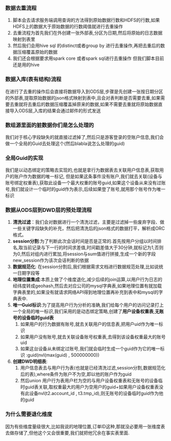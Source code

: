 
### 数据去重流程
1. 脚本会去请求服务端调用查询的方法得到原始数据行数和HDFS的行数,如果HDFS上的数据大于原始数据的行数阈值就进行去重操作
2. 去重流程为首先我们在外创建一张外部表,分区为日期,然后将原始的日志数据映射到表里
3. 然后我们会用hive sql 的distinct或者group by 进行去重操作,再把去重后的数据压缩覆盖原始的数据
4. 我们还会根据要求用spark core 或者spark sql进行去重操作 但我们脚本目前还是用的hive


### 数据入库(表有结构)流程 
在进行了去重的操作后会直接将数据导入到ODS层,步骤是先创建一张按日期分区的外部表,提取原始数据的json格式映射到表中,且会对表判断是否需要去重,如果需要去重就将去重后的数据压缩覆盖掉原来的数据,如果不需要去重就将原始数据直接导入ODS层,入库的结果会通过邮件的形式发送


### 数组源里面的脏数据你们是怎么处理的
我们对于核心字段缺失的就直接过滤掉了,然后只是游客登录的空账户信息,我们会做一个全局的Guid去处理这个(然后blabla说怎么处理的guid)


### 全局Guid的实现
我们是以动态绑定的策略去实现的,也就是拿行为数据表去关联用户信息表,获取用户的账户作为数据的唯一标记,
但是如果这条事件没有账户,我们就去关联(设备与账号绑定权重表),获取此设备一个最大权重的账号guid,如果这个设备从来没有过账号,我们就设计一个临时的guid作为表示,后续如果登了账号,就用那个账号作为唯一标识

### 数据从ODS层到DWD层的预处理流程
1. **清洗过滤**：我们会对数据进行一个清洗过滤，主要是过滤掉一些废弃字段、做一些关键字段缺失的补充，然后把清洗后的json格式的数据打平，解析成ORC格式。
2. **session分割**:为了判断此次会话时间是否是正常的.首先按用户分组以时间排名,取当前记录与下一行的时间求差值,时间戳差值大于30分钟,就标记为1,否则为0,然后对组内进行累加,将session与sum值进行拼接,生成一个新的字段new_session作为该次会话判断的依据
3. **数据规范化**: 在session分割后,我们根据需求文档进行数据规范处理,比如说统一日期字段等
4. **地理位置集成**:本质上做了个维度退化,减少后续的join运算,以用户行为日志的经纬度转成geohash,然后去对应公司的mysql字典表,如果地理位置有就加载字典表里的,如果没有就请求网络API得到地理位置再补充到表中和mysql的字典表中.
5. **唯一Guid标识**:为了提高用户行为分析的准确,我们给每个用户的访问记录打上一个全局的唯一标识,我们采用的是动态绑定策略,创建了**用户设备权重表**,**无账号的设备临时guid表**
    1. 如果用户的行为数据有账号,就去关联用户的信息表,把用户uid作为唯一标识
    2. 如果用户没有账号,就去关联设备账号权重表,去得到该设备权重最大的账号uid
    3. 如果这台设备从未绑定过账号,我们就会临时生成一个guid作为它的唯一标识 :guid(nvl(max(guid) , 500000000))
6. **创建DWD明细表**:
   1. 用户信息表去与用户行为表(也就是已经清洗过滤,session分割,数据规范化后的表),where条件为账户不为空,即以他的账户作为guid
   2. 然后union 用户行为表用户栏为空的与用户设备权重表和无账号的设备临时guid表关联,取权重最大的用户为空用户的guid+如果用户设备权重表没有此设备nvl(t2.account_id , t3.tmp_id),则无账号的设备临时guid作为他的guid

### 为什么需要退化维度
因为有些维度量级很大,比如我说的地理位置,订单ID这种,那就没必要用一张维度表去做存储了,但他这个又会很重要,我们就把他冗余在事实表里面.


